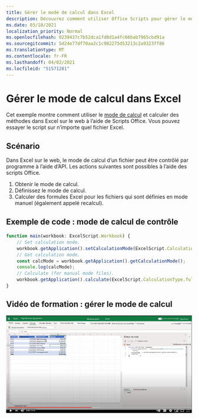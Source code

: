 ```yaml
---
title: Gérer le mode de calcul dans Excel
description: Découvrez comment utiliser Office Scripts pour gérer le mode de calcul dans Excel sur le web.
ms.date: 03/18/2021
localization_priority: Normal
ms.openlocfilehash: 0239437c7b52dca1fd8d1a4fc66bab7965cbd91a
ms.sourcegitcommit: 5d24e77df70aa2c1c982275d53213c2a9323ff86
ms.translationtype: MT
ms.contentlocale: fr-FR
ms.lasthandoff: 04/02/2021
ms.locfileid: "51571281"
---
```

# <a name="manage-calculation-mode-in-excel"></a>Gérer le mode de calcul dans Excel

Cet exemple montre comment utiliser le [mode de calcul](/javascript/api/office-scripts/excelscript/excelscript.calculationmode) et calculer des méthodes dans Excel sur le web à l’aide de Scripts Office. Vous pouvez essayer le script sur n’importe quel fichier Excel.

## <a name="scenario"></a>Scénario

Dans Excel sur le web, le mode de calcul d’un fichier peut être contrôlé par programme à l’aide d’API. Les actions suivantes sont possibles à l’aide des scripts Office.

1. Obtenir le mode de calcul.
1. Définissez le mode de calcul.
1. Calculer des formules Excel pour les fichiers qui sont définies en mode manuel (également appelé recalcul).

## <a name="sample-code-control-calculation-mode"></a>Exemple de code : mode de calcul de contrôle

```TypeScript
function main(workbook: ExcelScript.Workbook) {
    // Set calculation mode.
    workbook.getApplication().setCalculationMode(ExcelScript.CalculationMode.manual);
    // Get calculation mode.
    const calcMode = workbook.getApplication().getCalculationMode();    
    console.log(calcMode);
    // Calculate (for manual mode files).
    workbook.getApplication().calculate(ExcelScript.CalculationType.full);
}
```

## <a name="training-video-manage-calculation-mode"></a>Vidéo de formation : gérer le mode de calcul

[![Regardez une vidéo pas à pas sur la gestion du mode de calcul dans Excel sur le web](../../images/calc-mode-vid.jpg)](https://youtu.be/iw6O8QH01CI "Vidéo pas à pas sur la gestion du mode de calcul dans Excel sur le web")
